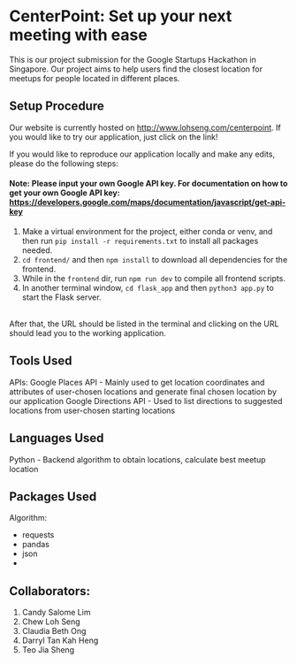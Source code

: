 # CenterPoint: Set up your next meeting with ease
This is our project submission for the Google Startups Hackathon in Singapore. 
Our project aims to help users find the closest location for meetups for people located in different places.

## Setup Procedure
Our website is currently hosted on http://www.lohseng.com/centerpoint. If you would like to try our application, just click on the link! </br>

If you would like to reproduce our application locally and make any edits, please do the following steps: 
#### Note: Please input your own Google API key. For documentation on how to get your own Google API key: https://developers.google.com/maps/documentation/javascript/get-api-key
1. Make a virtual environment for the project, either conda or venv, and then run `pip install -r requirements.txt` to install all packages needed.
2. `cd frontend/` and then `npm install` to download all dependencies for the frontend.
3. While in the `frontend` dir, run `npm run dev` to compile all frontend scripts.
4. In another terminal window, `cd flask_app` and then `python3 app.py` to start the Flask server.
</br> 
After that, the URL should be listed in the terminal and clicking on the URL should lead you to the working application.

## Tools Used
APIs:
Google Places API - Mainly used to get location coordinates and attributes of user-chosen locations and generate final chosen location by our application
Google Directions API - Used to list directions to suggested locations from user-chosen starting locations

## Languages Used
Python - Backend algorithm to obtain locations, calculate best meetup location


## Packages Used
Algorithm:
- requests
- pandas
- json
- 


## Collaborators:
1. Candy Salome Lim
2. Chew Loh Seng
3. Claudia Beth Ong
4. Darryl Tan Kah Heng
5. Teo Jia Sheng
